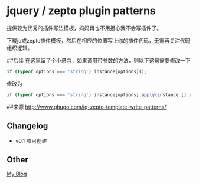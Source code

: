 jquery / zepto plugin patterns
=====

提供较为优秀的插件写法模板，妈妈再也不用担心我不会写插件了。

下载jq或zepto插件模板，然后在相应的位置写上你的插件代码，无需再关注代码组织逻辑。

##后续
在这里留了个小悬念，如果调用带参数的方法，则以下这句需要修改一下
```js
if (typeof options === 'string') instance[options]();
```

修改为
```js
if (typeof options === 'string') instance[options].apply(instance,[].slice.call(arguments, 1));
```


##来源
http://www.ghugo.com/jq-zepto-template-write-patterns/

## Changelog
* v0.1 项目创建

## Other
[My Blog](http://www.ghugo.com)

